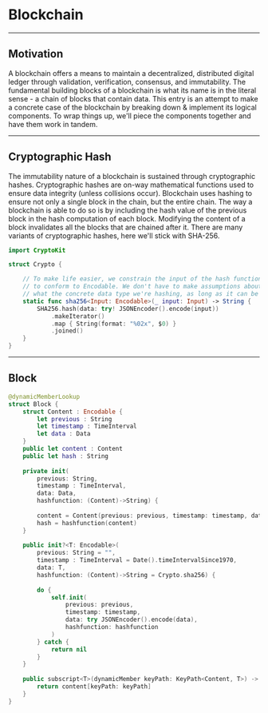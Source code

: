 # Blockchain
---
## Motivation
A blockchain offers a means to maintain a decentralized, distributed digital ledger through validation, verification, consensus, and immutability. 
The fundamental building blocks of a blockchain is what its name is in the literal sense - a chain of blocks that contain data. 
This entry is an attempt to make a concrete case of the blockchain by breaking down & implement its logical components. 
To wrap things up, we'll piece the components together and have them work in tandem.

---
## Cryptographic Hash
The immutability nature of a blockchain is sustained through cryptographic hashes. Cryptographic hashes are on-way mathematical functions used to ensure data integrity (unless collisions occur). Blockchain uses hashing to ensure not only a single block in the chain, but the entire chain. The way a blockchain is able to do so is by including the hash value of the previous block in the hash computation of each block. Modifying the content of a block invalidates all the blocks that are chained after it. There are many variants of cryptographic hashes, here we'll stick with SHA-256.

```Swift
import CryptoKit

struct Crypto {

    // To make life easier, we constrain the input of the hash function 
    // to conform to Encodable. We don't have to make assumptions about
    // what the concrete data type we're hashing, as long as it can be encoded.
    static func sha256<Input: Encodable>(_ input: Input) -> String {
        SHA256.hash(data: try! JSONEncoder().encode(input))
            .makeIterator()
            .map { String(format: "%02x", $0) }
            .joined()
    }
}
```
---
## Block

```Swift
@dynamicMemberLookup
struct Block {
    struct Content : Encodable {
        let previous : String
        let timestamp : TimeInterval
        let data : Data
    }
    public let content : Content
    public let hash : String
    
    private init(
        previous: String,
        timestamp : TimeInterval,
        data: Data,
        hashfunction: (Content)->String) {
        
        content = Content(previous: previous, timestamp: timestamp, data: data)
        hash = hashfunction(content)
    }
    
    public init?<T: Encodable>(
        previous: String = "",
        timestamp : TimeInterval = Date().timeIntervalSince1970,
        data: T,
        hashfunction: (Content)->String = Crypto.sha256) {
        
        do {
            self.init(
                previous: previous,
                timestamp: timestamp,
                data: try JSONEncoder().encode(data),
                hashfunction: hashfunction
            )
        } catch {
            return nil
        }
    }
    
    public subscript<T>(dynamicMember keyPath: KeyPath<Content, T>) -> T {
        return content[keyPath: keyPath]
    }
}
```
